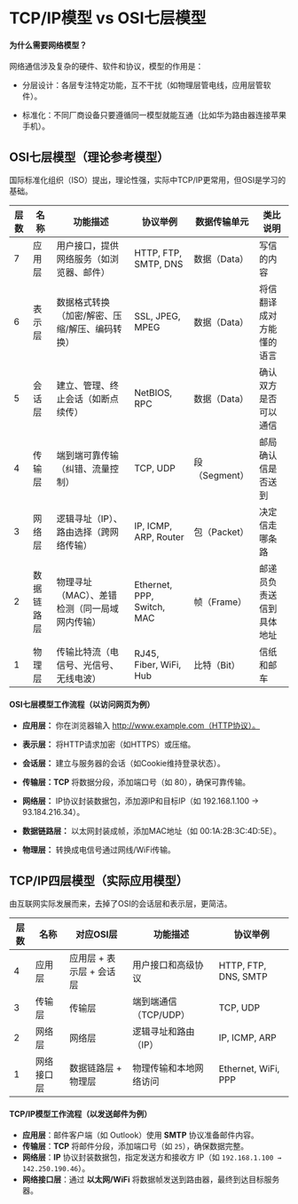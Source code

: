 # TCP/IP模型 vs OSI七层模型
#### 为什么需要网络模型？
网络通信涉及复杂的硬件、软件和协议，模型的作用是：

 - 分层设计：各层专注特定功能，互不干扰（如物理层管电线，应用层管软件）。

 - 标准化：不同厂商设备只要遵循同一模型就能互通（比如华为路由器连接苹果手机）。

 ## OSI七层模型（理论参考模型）

国际标准化组织（ISO）提出，理论性强，实际中TCP/IP更常用，但OSI是学习的基础。

| 层数 | 名称       | 功能描述                                      | 协议举例                            | 数据传输单元     | 类比说明                       |
|------|------------|-----------------------------------------------|-------------------------------------|------------------|-------------------------------|
| 7    | 应用层     | 用户接口，提供网络服务（如浏览器、邮件）      | HTTP, FTP, SMTP, DNS               | 数据（Data）     | 写信的内容                     |
| 6    | 表示层     | 数据格式转换（加密/解密、压缩/解压、编码转换） | SSL, JPEG, MPEG                    | 数据（Data）     | 将信翻译成对方能懂的语言       |
| 5    | 会话层     | 建立、管理、终止会话（如断点续传）             | NetBIOS, RPC                       | 数据（Data）     | 确认双方是否可以通信           |
| 4    | 传输层     | 端到端可靠传输（纠错、流量控制）               | TCP, UDP                           | 段（Segment）    | 邮局确认信是否送到             |
| 3    | 网络层     | 逻辑寻址（IP）、路由选择（跨网络传输）         | IP, ICMP, ARP, Router              | 包（Packet）     | 决定信走哪条路                 |
| 2    | 数据链路层 | 物理寻址（MAC）、差错检测（同一局域网内传输）  | Ethernet, PPP, Switch, MAC         | 帧（Frame）      | 邮递员负责送信到具体地址       |
| 1    | 物理层     | 传输比特流（电信号、光信号、无线电波）         | RJ45, Fiber, WiFi, Hub             | 比特（Bit）      | 信纸和邮车                     |

#### OSI七层模型工作流程（以访问网页为例）
 - **应用层：** 你在浏览器输入 http://www.example.com（HTTP协议）。

 - **表示层：** 将HTTP请求加密（如HTTPS）或压缩。

 - **会话层：** 建立与服务器的会话（如Cookie维持登录状态）。

 - **传输层：TCP** 将数据分段，添加端口号（如 80），确保可靠传输。

 - **网络层：** IP协议封装数据包，添加源IP和目标IP（如 192.168.1.100 → 93.184.216.34）。

 - **数据链路层：** 以太网封装成帧，添加MAC地址（如 00:1A:2B:3C:4D:5E）。

 - **物理层：** 转换成电信号通过网线/WiFi传输。


 ## TCP/IP四层模型（实际应用模型）

由互联网实际发展而来，去掉了OSI的会话层和表示层，更简洁。

| 层数 | 名称         | 对应OSI层                     | 功能描述                    | 协议举例                        |
|------|--------------|-------------------------------|-----------------------------|---------------------------------|
| 4    | 应用层       | 应用层 + 表示层 + 会话层       | 用户接口和高级协议           | HTTP, FTP, DNS, SMTP            |
| 3    | 传输层       | 传输层                         | 端到端通信（TCP/UDP）        | TCP, UDP                        |
| 2    | 网络层       | 网络层                         | 逻辑寻址和路由（IP）         | IP, ICMP, ARP                   |
| 1    | 网络接口层   | 数据链路层 + 物理层            | 物理传输和本地网络访问       | Ethernet, WiFi, PPP             |



#### TCP/IP模型工作流程（以发送邮件为例）

- **应用层**：邮件客户端（如 Outlook）使用 **SMTP** 协议准备邮件内容。
- **传输层**：**TCP** 将邮件分段，添加端口号（如 `25`），确保数据完整。
- **网络层**：**IP** 协议封装数据包，指定发送方和接收方 IP（如 `192.168.1.100 → 142.250.190.46`）。
- **网络接口层**：通过 **以太网/WiFi** 将数据帧发送到路由器，最终到达目标服务器。
